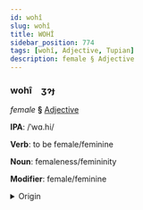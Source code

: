 ```yaml
---
id: wohî
slug: wohî
title: WOHÎ
sidebar_position: 774
tags: [wohî, Adjective, Tupian]
description: female § Adjective
---
```


### wohî&emsp;<span kind="abugida">ʒɂɟ</span>

*female* **§** [Adjective](../../tags/Adjective)

**IPA**: /ˈwɑ.hi/

**Verb**: to be female/feminine

**Noun**: femaleness/femininity

**Modifier**: female/feminine

<details>
    <summary>Origin</summary>
    Guajá wahy [wahy]<br/>
    <em>Tupian Language Family</em>
</details>